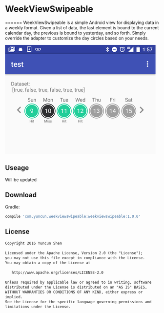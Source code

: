 # WeekViewSwipeable
======
WeekViewSwipeable is a simple Android view for displaying data in a weekly format. Given a list of data, the last element is bound to the current calendar day, the previous is bound to yesterday, and so forth. Simply override the adapter to customize the day circles based on your needs.

![](wvswipeablecrop.png)

Useage
--------

Will be updated

Download
--------

Gradle:

```groovy
compile 'com.yuncun.weekviewswipeable:weekviewswipeable:1.0.0'

```


License
--------

    Copyright 2016 Yuncun Shen

    Licensed under the Apache License, Version 2.0 (the "License");
    you may not use this file except in compliance with the License.
    You may obtain a copy of the License at

       http://www.apache.org/licenses/LICENSE-2.0

    Unless required by applicable law or agreed to in writing, software
    distributed under the License is distributed on an "AS IS" BASIS,
    WITHOUT WARRANTIES OR CONDITIONS OF ANY KIND, either express or implied.
    See the License for the specific language governing permissions and
    limitations under the License.
